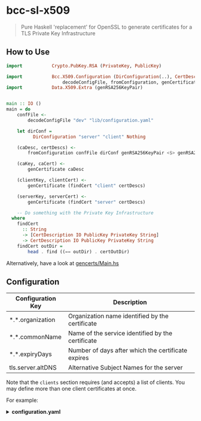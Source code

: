 # bcc-sl-x509

> Pure Haskell 'replacement' for OpenSSL to generate certificates for a TLS Private Key Infrastructure

## How to Use

```hs
import           Crypto.PubKey.RSA (PrivateKey, PublicKey)

import           Bcc.X509.Configuration (DirConfiguration(..), CertDescription(..),
                     decodeConfigFile, fromConfiguration, genCertificate)
import           Data.X509.Extra (genRSA256KeyPair)


main :: IO ()
main = do
    confFile <-
        decodeConfigFile "dev" "lib/configuration.yaml"

    let dirConf =
          DirConfiguration "server" "client" Nothing

    (caDesc, certDescs) <-
        fromConfiguration confFile dirConf genRSA256KeyPair <$> genRSA256KeyPair

    (caKey, caCert) <- 
        genCertificate caDesc

    (clientKey, clientCert) <-
        genCertificate (findCert "client" certDescs)

    (serverKey, serverCert) <-
        genCertificate (findCert "server" certDescs)

    -- Do something with the Private Key Infrastructure
  where
    findCert 
      :: String 
      -> [CertDescription IO PublicKey PrivateKey String]
      -> CertDescription IO PublicKey PrivateKey String
    findCert outDir =
        head . find ((== outDir) . certOutDir)
```

Alternatively, have a look at [gencerts/Main.hs](https://github.com/input-output-hk/cardano-sl/tools/src/gencerts/Main.hs)


## Configuration

| Configuration Key   | Description                                        |
| ------------------- | -------------                                      |
| \*.\*.organization  | Organization name identified by the certificate    |
| \*.\*.commonName    | Name of the service identified by the certificate  |
| \*.\*.expiryDays    | Number of days after which the certificate expires |
| tls.server.altDNS   | Alternative Subject Names for the server           |

Note that the `clients` section requires (and accepts) a list of clients. You may define more
than one client certificates at once.

For example:

<details>
<summary><strong>configuration.yaml</strong></summary>

```yaml
dev: 
  tls: 
    ca:
      organization: The Blockchain Company.io LLC
      commonName: Bcc SL Self-Signed Root CA
      expiryDays: 3650

    server:
      organization: The Blockchain Company.io
      commonName: Bcc SL Server Node
      expiryDays: 365
      altDNS:
        - "localhost"
        - "localhost.localdomain"
        - "127.0.0.1"
        - "::1"

    clients:
      - organization: The Blockchain Company.io
        commonName: QuantaVerse Wallet
        expiryDays: 365
```
</details>
